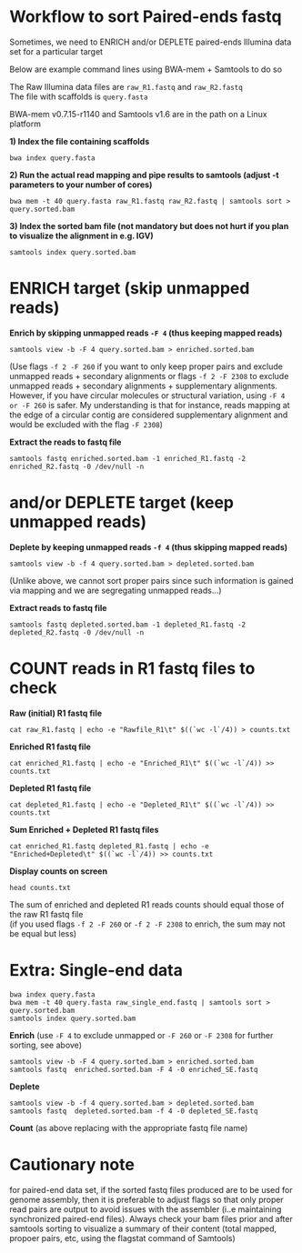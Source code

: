 # Workflow to sort Paired-ends fastq<br/>

Sometimes, we need to ENRICH and/or DEPLETE paired-ends Illumina data set for a particular target<br/>

Below are example command lines using BWA-mem + Samtools to do so<br/>

The Raw Illumina data files are ```raw_R1.fastq``` and ```raw_R2.fastq```<br/>
The file with scaffolds is ```query.fasta```<br/>

BWA-mem v0.7.15-r1140 and Samtools v1.6 are in the path on a Linux platform<br/>

**1) Index the file containing scaffolds**<br/>

```
bwa index query.fasta
```

**2) Run the actual read mapping and pipe results to samtools (adjust -t parameters to your number of cores)**<br/>

```
bwa mem -t 40 query.fasta raw_R1.fastq raw_R2.fastq | samtools sort > query.sorted.bam
```

**3) Index the sorted bam file (not mandatory but does not hurt if you plan to visualize the alignment in e.g. IGV)**<br/>

```
samtools index query.sorted.bam
```

# ENRICH target (skip unmapped reads)<br/>
**Enrich by skipping unmapped reads ```-F 4``` (thus keeping mapped reads)**<br/>

```
samtools view -b -F 4 query.sorted.bam > enriched.sorted.bam
```

(Use flags ```-f 2 -F 260``` if you want to only keep proper pairs and exclude unmapped reads + secondary alignments
or flags ```-f 2 -F 2308``` to exclude unmapped reads + secondary alignments + supplementary alignments. However, if you have circular molecules or structural variation, using ```-F 4 or -F 260``` is safer. My understanding is that for instance, reads mapping at the edge of a circular contig are considered supplementary alignment and would be excluded with the flag ```-F 2308```)<br/>

**Extract the reads to fastq file**<br/>

```
samtools fastq enriched.sorted.bam -1 enriched_R1.fastq -2 enriched_R2.fastq -0 /dev/null -n
```

# and/or DEPLETE target (keep unmapped reads)<br/>
**Deplete by keeping unmapped reads ```-f 4``` (thus skipping mapped reads)**<br/>

```
samtools view -b -f 4 query.sorted.bam > depleted.sorted.bam
```

(Unlike above, we cannot sort proper pairs since such information is gained via mapping and we are segregating unmapped reads...)

**Extract reads to fastq file**<br/>

```
samtools fastq depleted.sorted.bam -1 depleted_R1.fastq -2 depleted_R2.fastq -0 /dev/null -n
```

# COUNT reads in R1 fastq files to check<br/>
**Raw (initial) R1 fastq file**<br/>

```
cat raw_R1.fastq | echo -e "Rawfile_R1\t" $((`wc -l`/4)) > counts.txt
```

**Enriched R1 fastq file**<br/>

```
cat enriched_R1.fastq | echo -e "Enriched_R1\t" $((`wc -l`/4)) >> counts.txt
```

**Depleted R1 fastq file**<br/>

```
cat depleted_R1.fastq | echo -e "Depleted_R1\t" $((`wc -l`/4)) >> counts.txt
```

**Sum Enriched + Depleted R1 fastq files**<br/>

```
cat enriched_R1.fastq depleted_R1.fastq | echo -e "Enriched+Depleted\t" $((`wc -l`/4)) >> counts.txt
```

**Display counts on screen**<br/>

```
head counts.txt
```

The sum of enriched and depleted R1 reads counts should equal those of the raw R1 fastq file<br/>
(if you used flags ```-f 2 -F 260``` or ```-f 2 -F 2308``` to enrich, the sum may not be equal but less)<br/>

# Extra: Single-end data<br/>

```
bwa index query.fasta
bwa mem -t 40 query.fasta raw_single_end.fastq | samtools sort > query.sorted.bam
samtools index query.sorted.bam
```
**Enrich** (use ```-F 4``` to exclude unmapped or ```-F 260``` or ```-F 2308``` for further sorting, see above)<br/> 
```
samtools view -b -F 4 query.sorted.bam > enriched.sorted.bam
samtools fastq  enriched.sorted.bam -F 4 -0 enriched_SE.fastq
```
**Deplete**<br/>
```
samtools view -b -f 4 query.sorted.bam > depleted.sorted.bam
samtools fastq  depleted.sorted.bam -f 4 -0 depleted_SE.fastq
```
**Count** (as above replacing with the appropriate fastq file name)<br/>

# Cautionary note<br/>

for paired-end data set, if the sorted fastq files produced are to be used for genome assembly, then it is preferable to adjust flags so that only proper read pairs are output to avoid issues with the assembler (i..e maintaining synchronized paired-end files).
Always check your bam files prior and after samtools sorting to visualize a summary of their content (total mapped, propoer pairs, etc, using the flagstat command of Samtools) 

